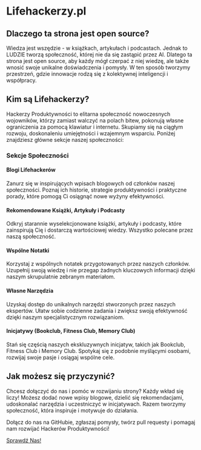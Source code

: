 # Lifehackerzy.pl

## Dlaczego ta strona jest open source?

Wiedza jest wszędzie - w książkach, artykułach i podcastach. Jednak to LUDZIE tworzą społeczność, której nie da się zastąpić przez AI. Dlatego ta strona jest open source, aby każdy mógł czerpać z niej wiedzę, ale także wnosić swoje unikalne doświadczenia i pomysły. W ten sposób tworzymy przestrzeń, gdzie innowacje rodzą się z kolektywnej inteligencji i współpracy.

## Kim są Lifehackerzy?

Hackerzy Produktywności to elitarna społeczność nowoczesnych wojowników, którzy zamiast walczyć na polach bitew, pokonują własne ograniczenia za pomocą klawiatur i internetu. Skupiamy się na ciągłym rozwoju, doskonaleniu umiejętności i wzajemnym wsparciu. Poniżej znajdziesz główne sekcje naszej społeczności:

### Sekcje Społeczności

#### Blogi Lifehackerów
Zanurz się w inspirujących wpisach blogowych od członków naszej społeczności. Poznaj ich historie, strategie produktywności i praktyczne porady, które pomogą Ci osiągnąć nowe wyżyny efektywności.

#### Rekomendowane Książki, Artykuły i Podcasty
Odkryj starannie wyselekcjonowane książki, artykuły i podcasty, które zainspirują Cię i dostarczą wartościowej wiedzy. Wszystko polecane przez naszą społeczność.

#### Wspólne Notatki
Korzystaj z wspólnych notatek przygotowanych przez naszych członków. Uzupełnij swoją wiedzę i nie przegap żadnych kluczowych informacji dzięki naszym skrupulatnie zebranym materiałom.

#### Własne Narzędzia
Uzyskaj dostęp do unikalnych narzędzi stworzonych przez naszych ekspertów. Ułatw sobie codzienne zadania i zwiększ swoją efektywność dzięki naszym specjalistycznym rozwiązaniom.

#### Inicjatywy (Bookclub, Fitness Club, Memory Club)
Stań się częścią naszych ekskluzywnych inicjatyw, takich jak Bookclub, Fitness Club i Memory Club. Spotykaj się z podobnie myślącymi osobami, rozwijaj swoje pasje i osiągaj wspólne cele.

## Jak możesz się przyczynić?

Chcesz dołączyć do nas i pomóc w rozwijaniu strony? Każdy wkład się liczy! Możesz dodać nowe wpisy blogowe, dzielić się rekomendacjami, udoskonalać narzędzia i uczestniczyć w inicjatywach. Razem tworzymy społeczność, która inspiruje i motywuje do działania.

Dołącz do nas na GitHubie, zgłaszaj pomysły, twórz pull requesty i pomagaj nam rozwijać Hackerów Produktywności!


[Sprawdź Nas!](https://lifehackerzy.pl)
